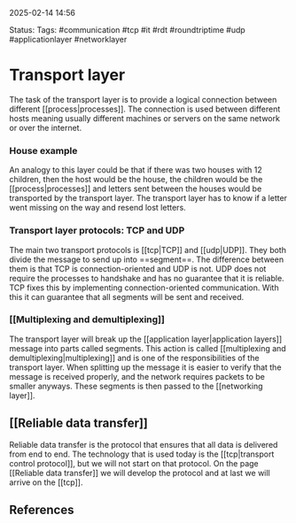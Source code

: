 2025-02-14 14:56

Status:
Tags: #communication #tcp #it #rdt #roundtriptime #udp #applicationlayer #networklayer 

# Transport layer

The task of the transport layer is to provide a logical connection between different [[process|processes]]. The connection is used between different hosts meaning usually different machines or servers on the same network or over the internet. 

### House example
An analogy to this layer could be that if there was two houses with 12 children, then the host would be the house, the children would be the [[process|processes]] and letters sent between the houses would be transported by the transport layer. The transport layer has to know if a letter went missing on the way and resend lost letters.

### Transport layer protocols: TCP and UDP

The main two transport protocols is [[tcp|TCP]] and [[udp|UDP]]. They both divide the message to send up into ==segment==.
The difference between them is that TCP is connection-oriented and UDP is not. UDP does not require the processes to handshake and has no guarantee that it is reliable. TCP fixes this by implementing connection-oriented communication. With this it can guarantee that all segments will be sent and received. 

### [[Multiplexing and demultiplexing]]
The transport layer will break up the [[application layer|application layers]] message into parts called segments. This action is called [[multiplexing and demultiplexing|multiplexing]] and is one of the responsibilities of the transport layer. When splitting up the message it is easier to verify that the message is received properly, and the network requires packets to be smaller anyways. These segments is then passed to the [[networking layer]].

## [[Reliable data transfer]]

Reliable data transfer is the protocol that ensures that all data is delivered from end to end. The technology that is used today is the [[tcp|transport control protocol]], but we will not start on that protocol. On the page [[Reliable data transfer]] we will develop the protocol and at last we will arrive on the [[tcp]].



## References